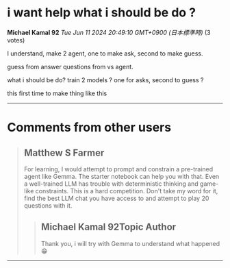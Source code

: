 # i want help what i should be do ?

**Michael Kamal 92** *Tue Jun 11 2024 20:49:10 GMT+0900 (日本標準時)* (3 votes)

I understand, make 2 agent, one to make ask, second to make guess.

 guess from answer questions from vs agent. 

what i should be do? train 2 models ? one for asks, second to guess ?

 this first time to make thing like this  



---

 # Comments from other users

> ## Matthew S Farmer
> 
> For learning, I would attempt to prompt and constrain a pre-trained agent like Gemma. The starter notebook can help you with that. Even a well-trained LLM has trouble with deterministic thinking and game-like constraints. This is a hard competition. Don't take my word for it, find the best LLM chat you have access to and attempt to play 20 questions with it. 
> 
> 
> 
> > ## Michael Kamal 92Topic Author
> > 
> > Thank you, i will try with Gemma to understand what happened 😁
> > 
> > 
> > 


---

